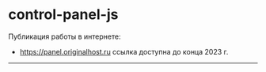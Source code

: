 # control-panel-js

Публикация работы в интернете:
- <https://panel.originalhost.ru> ссылка доступна до конца 2023 г.

____
